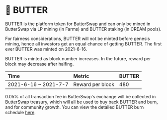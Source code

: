 # 🍞 BUTTER

BUTTER is the platform token for ButterSwap and can only be mined in ButterSwap via LP mining \(in Farms\) and BUTTER staking \(in CREAM pools\). 

For fairness considerations, BUTTER will not be minted before genesis mining, hence all investors get an equal chance of getting BUTTER. The first ever BUTTER was minted on 2021-6-16.

BUTTER is minted as block number increases. In the future, reward per block may decrease after halfing.

| Time | Metric | BUTTER |
| :--- | :--- | :--- |
| 2021-6-16 ~ 2021-7-7 | Reward per block | 480 |

0.05% of all transaction fee in ButterSwap's exchange will be collected in ButterSwap treasury, which will all be used to buy back BUTTER and burn, and for community growth. You can view the detailed BUTTER burn schedule [here](https://docs.butterswap.me/tokenomics/butter-burn).

